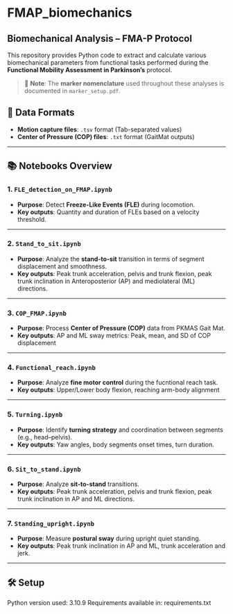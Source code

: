 # FMAP_biomechanics

## Biomechanical Analysis – FMA-P Protocol

This repository provides Python code to extract and calculate various biomechanical parameters from functional tasks performed during the **Functional Mobility Assessment in Parkinson’s** protocol.

> 📝 **Note**: The **marker nomenclature** used throughout these analyses is documented in `marker_setup.pdf`.

## 📁 Data Formats
- **Motion capture files**: `.tsv` format (Tab-separated values)
- **Center of Pressure (COP) files**: `.txt` format (GaitMat outputs)

---

## 📚 Notebooks Overview

### 1. `FLE_detection_on_FMAP.ipynb`
- **Purpose**: Detect **Freeze-Like Events (FLE)** during locomotion.
- **Key outputs**: Quantity and duration of FLEs based on a velocity threshold.
---

### 2. `Stand_to_sit.ipynb`
- **Purpose**: Analyze the **stand-to-sit** transition in terms of segment displacement and smoothness.
- **Key outputs**: Peak trunk acceleration, pelvis and trunk flexion, peak trunk inclination in Anteroposterior (AP) and mediolateral (ML) directions.
---

### 3. `COP_FMAP.ipynb`
- **Purpose**: Process **Center of Pressure (COP)** data from PKMAS Gait Mat.
- **Key outputs**: AP and ML sway metrics: Peak, mean, and SD of COP displacement
---

### 4. `Functional_reach.ipynb`
- **Purpose**: Analyze **fine motor control** during the fucntional reach task.
- **Key outputs**: Upper/Lower body flexion, reaching arm-body alignment
---

### 5. `Turning.ipynb`
- **Purpose**: Identify **turning strategy** and coordination between segments (e.g., head–pelvis).
- **Key outputs**: Yaw angles, body segments onset times, turn duration.
---

### 6. `Sit_to_stand.ipynb`
- **Purpose**: Analyze **sit-to-stand** transitions.
- **Key outputs**: Peak trunk acceleration, pelvis and trunk flexion, peak trunk inclination in AP and ML directions.
---

### 7. `Standing_upright.ipynb`
- **Purpose**: Measure **postural sway** during upright quiet standing.
- **Key outputs**: Peak trunk inclination in AP and ML, trunk acceleration and jerk.
---

## 🛠 Setup 
Python version used: 3.10.9
Requirements available in: requirements.txt
